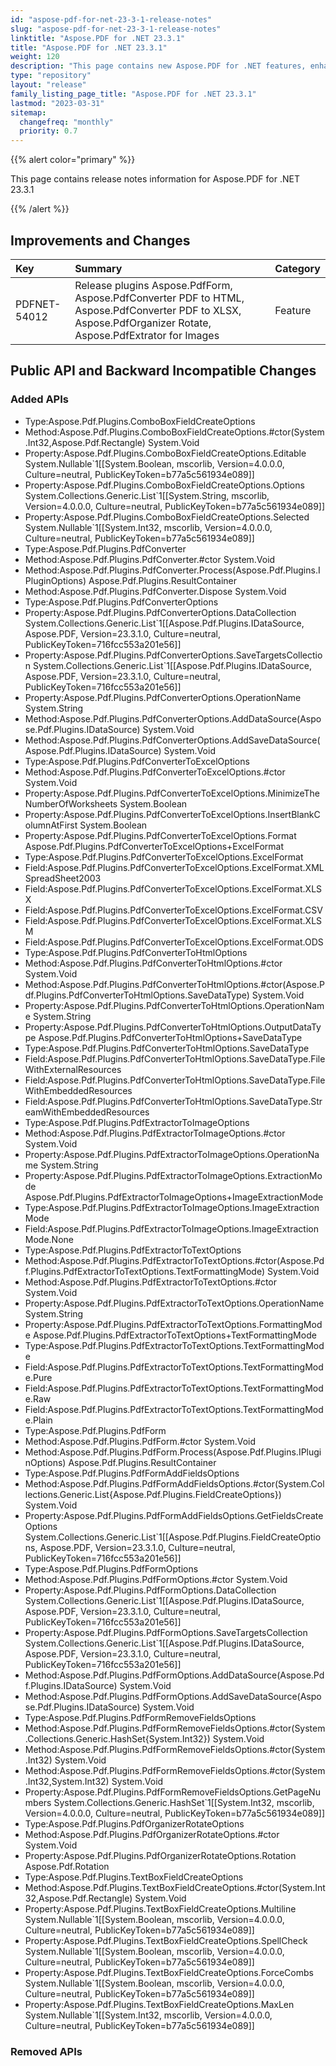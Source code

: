 ```yaml
---
id: "aspose-pdf-for-net-23-3-1-release-notes"
slug: "aspose-pdf-for-net-23-3-1-release-notes"
linktitle: "Aspose.PDF for .NET 23.3.1"
title: "Aspose.PDF for .NET 23.3.1"
weight: 120
description: "This page contains new Aspose.PDF for .NET features, enhancement, and bug fixes in 2023, version 23.3.1."
type: "repository"
layout: "release"
family_listing_page_title: "Aspose.PDF for .NET 23.3.1"
lastmod: "2023-03-31"
sitemap:
  changefreq: "monthly"
  priority: 0.7
---
```


{{% alert color="primary" %}}

This page contains release notes information for Aspose.PDF for .NET 23.3.1

{{% /alert %}}

## Improvements and Changes

|**Key**|**Summary**|**Category**|
| :- | :- | :- |
|PDFNET-54012|Release plugins Aspose.PdfForm, Aspose.PdfConverter PDF to HTML, Aspose.PdfConverter PDF to XLSX, Aspose.PdfOrganizer Rotate, Aspose.PdfExtrator for Images|Feature|

## Public API and Backward Incompatible Changes

### Added APIs

* Type:Aspose.Pdf.Plugins.ComboBoxFieldCreateOptions 
* Method:Aspose.Pdf.Plugins.ComboBoxFieldCreateOptions.#ctor(System.Int32,Aspose.Pdf.Rectangle) System.Void
* Property:Aspose.Pdf.Plugins.ComboBoxFieldCreateOptions.Editable System.Nullable`1[[System.Boolean, mscorlib, Version=4.0.0.0, Culture=neutral, PublicKeyToken=b77a5c561934e089]]
* Property:Aspose.Pdf.Plugins.ComboBoxFieldCreateOptions.Options System.Collections.Generic.List`1[[System.String, mscorlib, Version=4.0.0.0, Culture=neutral, PublicKeyToken=b77a5c561934e089]]
* Property:Aspose.Pdf.Plugins.ComboBoxFieldCreateOptions.Selected System.Nullable`1[[System.Int32, mscorlib, Version=4.0.0.0, Culture=neutral, PublicKeyToken=b77a5c561934e089]]
* Type:Aspose.Pdf.Plugins.PdfConverter 
* Method:Aspose.Pdf.Plugins.PdfConverter.#ctor System.Void
* Method:Aspose.Pdf.Plugins.PdfConverter.Process(Aspose.Pdf.Plugins.IPluginOptions) Aspose.Pdf.Plugins.ResultContainer
* Method:Aspose.Pdf.Plugins.PdfConverter.Dispose System.Void
* Type:Aspose.Pdf.Plugins.PdfConverterOptions 
* Property:Aspose.Pdf.Plugins.PdfConverterOptions.DataCollection System.Collections.Generic.List`1[[Aspose.Pdf.Plugins.IDataSource, Aspose.PDF, Version=23.3.1.0, Culture=neutral, PublicKeyToken=716fcc553a201e56]]
* Property:Aspose.Pdf.Plugins.PdfConverterOptions.SaveTargetsCollection System.Collections.Generic.List`1[[Aspose.Pdf.Plugins.IDataSource, Aspose.PDF, Version=23.3.1.0, Culture=neutral, PublicKeyToken=716fcc553a201e56]]
* Property:Aspose.Pdf.Plugins.PdfConverterOptions.OperationName System.String
* Method:Aspose.Pdf.Plugins.PdfConverterOptions.AddDataSource(Aspose.Pdf.Plugins.IDataSource) System.Void
* Method:Aspose.Pdf.Plugins.PdfConverterOptions.AddSaveDataSource(Aspose.Pdf.Plugins.IDataSource) System.Void
* Type:Aspose.Pdf.Plugins.PdfConverterToExcelOptions 
* Method:Aspose.Pdf.Plugins.PdfConverterToExcelOptions.#ctor System.Void
* Property:Aspose.Pdf.Plugins.PdfConverterToExcelOptions.MinimizeTheNumberOfWorksheets System.Boolean
* Property:Aspose.Pdf.Plugins.PdfConverterToExcelOptions.InsertBlankColumnAtFirst System.Boolean
* Property:Aspose.Pdf.Plugins.PdfConverterToExcelOptions.Format Aspose.Pdf.Plugins.PdfConverterToExcelOptions+ExcelFormat
* Type:Aspose.Pdf.Plugins.PdfConverterToExcelOptions.ExcelFormat 
* Field:Aspose.Pdf.Plugins.PdfConverterToExcelOptions.ExcelFormat.XMLSpreadSheet2003 
* Field:Aspose.Pdf.Plugins.PdfConverterToExcelOptions.ExcelFormat.XLSX 
* Field:Aspose.Pdf.Plugins.PdfConverterToExcelOptions.ExcelFormat.CSV 
* Field:Aspose.Pdf.Plugins.PdfConverterToExcelOptions.ExcelFormat.XLSM 
* Field:Aspose.Pdf.Plugins.PdfConverterToExcelOptions.ExcelFormat.ODS 
* Type:Aspose.Pdf.Plugins.PdfConverterToHtmlOptions 
* Method:Aspose.Pdf.Plugins.PdfConverterToHtmlOptions.#ctor System.Void
* Method:Aspose.Pdf.Plugins.PdfConverterToHtmlOptions.#ctor(Aspose.Pdf.Plugins.PdfConverterToHtmlOptions.SaveDataType) System.Void
* Property:Aspose.Pdf.Plugins.PdfConverterToHtmlOptions.OperationName System.String
* Property:Aspose.Pdf.Plugins.PdfConverterToHtmlOptions.OutputDataType Aspose.Pdf.Plugins.PdfConverterToHtmlOptions+SaveDataType
* Type:Aspose.Pdf.Plugins.PdfConverterToHtmlOptions.SaveDataType 
* Field:Aspose.Pdf.Plugins.PdfConverterToHtmlOptions.SaveDataType.FileWithExternalResources 
* Field:Aspose.Pdf.Plugins.PdfConverterToHtmlOptions.SaveDataType.FileWithEmbeddedResources 
* Field:Aspose.Pdf.Plugins.PdfConverterToHtmlOptions.SaveDataType.StreamWithEmbeddedResources 
* Type:Aspose.Pdf.Plugins.PdfExtractorToImageOptions 
* Method:Aspose.Pdf.Plugins.PdfExtractorToImageOptions.#ctor System.Void
* Property:Aspose.Pdf.Plugins.PdfExtractorToImageOptions.OperationName System.String
* Property:Aspose.Pdf.Plugins.PdfExtractorToImageOptions.ExtractionMode Aspose.Pdf.Plugins.PdfExtractorToImageOptions+ImageExtractionMode
* Type:Aspose.Pdf.Plugins.PdfExtractorToImageOptions.ImageExtractionMode 
* Field:Aspose.Pdf.Plugins.PdfExtractorToImageOptions.ImageExtractionMode.None 
* Type:Aspose.Pdf.Plugins.PdfExtractorToTextOptions 
* Method:Aspose.Pdf.Plugins.PdfExtractorToTextOptions.#ctor(Aspose.Pdf.Plugins.PdfExtractorToTextOptions.TextFormattingMode) System.Void
* Method:Aspose.Pdf.Plugins.PdfExtractorToTextOptions.#ctor System.Void
* Property:Aspose.Pdf.Plugins.PdfExtractorToTextOptions.OperationName System.String
* Property:Aspose.Pdf.Plugins.PdfExtractorToTextOptions.FormattingMode Aspose.Pdf.Plugins.PdfExtractorToTextOptions+TextFormattingMode
* Type:Aspose.Pdf.Plugins.PdfExtractorToTextOptions.TextFormattingMode 
* Field:Aspose.Pdf.Plugins.PdfExtractorToTextOptions.TextFormattingMode.Pure 
* Field:Aspose.Pdf.Plugins.PdfExtractorToTextOptions.TextFormattingMode.Raw 
* Field:Aspose.Pdf.Plugins.PdfExtractorToTextOptions.TextFormattingMode.Plain 
* Type:Aspose.Pdf.Plugins.PdfForm 
* Method:Aspose.Pdf.Plugins.PdfForm.#ctor System.Void
* Method:Aspose.Pdf.Plugins.PdfForm.Process(Aspose.Pdf.Plugins.IPluginOptions) Aspose.Pdf.Plugins.ResultContainer
* Type:Aspose.Pdf.Plugins.PdfFormAddFieldsOptions 
* Method:Aspose.Pdf.Plugins.PdfFormAddFieldsOptions.#ctor(System.Collections.Generic.List{Aspose.Pdf.Plugins.FieldCreateOptions}) System.Void
* Property:Aspose.Pdf.Plugins.PdfFormAddFieldsOptions.GetFieldsCreateOptions System.Collections.Generic.List`1[[Aspose.Pdf.Plugins.FieldCreateOptions, Aspose.PDF, Version=23.3.1.0, Culture=neutral, PublicKeyToken=716fcc553a201e56]]
* Type:Aspose.Pdf.Plugins.PdfFormOptions 
* Method:Aspose.Pdf.Plugins.PdfFormOptions.#ctor System.Void
* Property:Aspose.Pdf.Plugins.PdfFormOptions.DataCollection System.Collections.Generic.List`1[[Aspose.Pdf.Plugins.IDataSource, Aspose.PDF, Version=23.3.1.0, Culture=neutral, PublicKeyToken=716fcc553a201e56]]
* Property:Aspose.Pdf.Plugins.PdfFormOptions.SaveTargetsCollection System.Collections.Generic.List`1[[Aspose.Pdf.Plugins.IDataSource, Aspose.PDF, Version=23.3.1.0, Culture=neutral, PublicKeyToken=716fcc553a201e56]]
* Method:Aspose.Pdf.Plugins.PdfFormOptions.AddDataSource(Aspose.Pdf.Plugins.IDataSource) System.Void
* Method:Aspose.Pdf.Plugins.PdfFormOptions.AddSaveDataSource(Aspose.Pdf.Plugins.IDataSource) System.Void
* Type:Aspose.Pdf.Plugins.PdfFormRemoveFieldsOptions 
* Method:Aspose.Pdf.Plugins.PdfFormRemoveFieldsOptions.#ctor(System.Collections.Generic.HashSet{System.Int32}) System.Void
* Method:Aspose.Pdf.Plugins.PdfFormRemoveFieldsOptions.#ctor(System.Int32) System.Void
* Method:Aspose.Pdf.Plugins.PdfFormRemoveFieldsOptions.#ctor(System.Int32,System.Int32) System.Void
* Property:Aspose.Pdf.Plugins.PdfFormRemoveFieldsOptions.GetPageNumbers System.Collections.Generic.HashSet`1[[System.Int32, mscorlib, Version=4.0.0.0, Culture=neutral, PublicKeyToken=b77a5c561934e089]]
* Type:Aspose.Pdf.Plugins.PdfOrganizerRotateOptions 
* Method:Aspose.Pdf.Plugins.PdfOrganizerRotateOptions.#ctor System.Void
* Property:Aspose.Pdf.Plugins.PdfOrganizerRotateOptions.Rotation Aspose.Pdf.Rotation
* Type:Aspose.Pdf.Plugins.TextBoxFieldCreateOptions 
* Method:Aspose.Pdf.Plugins.TextBoxFieldCreateOptions.#ctor(System.Int32,Aspose.Pdf.Rectangle) System.Void
* Property:Aspose.Pdf.Plugins.TextBoxFieldCreateOptions.Multiline System.Nullable`1[[System.Boolean, mscorlib, Version=4.0.0.0, Culture=neutral, PublicKeyToken=b77a5c561934e089]]
* Property:Aspose.Pdf.Plugins.TextBoxFieldCreateOptions.SpellCheck System.Nullable`1[[System.Boolean, mscorlib, Version=4.0.0.0, Culture=neutral, PublicKeyToken=b77a5c561934e089]]
* Property:Aspose.Pdf.Plugins.TextBoxFieldCreateOptions.ForceCombs System.Nullable`1[[System.Boolean, mscorlib, Version=4.0.0.0, Culture=neutral, PublicKeyToken=b77a5c561934e089]]
* Property:Aspose.Pdf.Plugins.TextBoxFieldCreateOptions.MaxLen System.Nullable`1[[System.Int32, mscorlib, Version=4.0.0.0, Culture=neutral, PublicKeyToken=b77a5c561934e089]]


### Removed APIs
